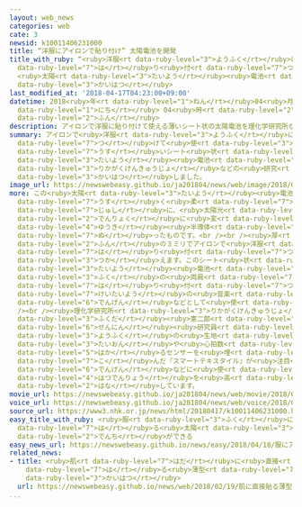 ```yaml
---
layout: web_news
categories: web
cate: 3
newsid: k10011406231000
title: “洋服にアイロンで貼り付け” 太陽電池を開発
title_with_ruby: “<ruby>洋服<rt data-ruby-level="3">ようふく</rt></ruby>にアイロンで<ruby>貼<rt
  data-ruby-level="7">は</rt></ruby>り<ruby>付<rt data-ruby-level="7">つ</rt></ruby>け”
  <ruby>太陽<rt data-ruby-level="3">たいよう</rt></ruby><ruby>電池<rt data-ruby-level="2">でんち</rt></ruby>を<ruby>開発<rt
  data-ruby-level="3">かいはつ</rt></ruby>
last_modified_at: '2018-04-17T04:23:00+09:00'
datetime: 2018<ruby>年<rt data-ruby-level="1">ねん</rt></ruby>04<ruby>月<rt data-ruby-level="1">がつ</rt></ruby>17<ruby>日<rt
  data-ruby-level="1">にち</rt></ruby> 04<ruby>時<rt data-ruby-level="2">じ</rt></ruby>23<ruby>分<rt
  data-ruby-level="2">ふん</rt></ruby>
description: アイロンで洋服に貼り付けて使える薄いシート状の太陽電池を理化学研究所などの研究グループが開発しました。
summary: アイロンで<ruby>洋服<rt data-ruby-level="3">ようふく</rt></ruby>に<ruby>貼<rt data-ruby-level="7">は</rt></ruby>り<ruby>付<rt
  data-ruby-level="7">つ</rt></ruby>けて<ruby>使<rt data-ruby-level="3">つか</rt></ruby>える<ruby>薄<rt
  data-ruby-level="7">うす</rt></ruby>いシート<ruby>状<rt data-ruby-level="5">じょう</rt></ruby>の<ruby>太陽<rt
  data-ruby-level="3">たいよう</rt></ruby><ruby>電池<rt data-ruby-level="2">でんち</rt></ruby>を<ruby>理化学研究所<rt
  data-ruby-level="3">りかがくけんきゅうじょ</rt></ruby>などの<ruby>研究<rt data-ruby-level="3">けんきゅう</rt></ruby>グループが<ruby>開発<rt
  data-ruby-level="3">かいはつ</rt></ruby>しました。
image_url: https://newswebeasy.github.io/ja201804/news/web/image/2018/04/17/K10011406231_1804162238_1804170423_01_02.jpg
more: この<ruby>太陽<rt data-ruby-level="3">たいよう</rt></ruby><ruby>電池<rt data-ruby-level="2">でんち</rt></ruby>は、<ruby>薄<rt
  data-ruby-level="7">うす</rt></ruby>く<ruby>柔<rt data-ruby-level="7">やわ</rt></ruby>らかい<ruby>樹脂<rt
  data-ruby-level="7">じゅし</rt></ruby>に、<ruby>太陽光<rt data-ruby-level="3">たいようこう</rt></ruby>を<ruby>電力<rt
  data-ruby-level="2">でんりょく</rt></ruby>に<ruby>変<rt data-ruby-level="4">か</rt></ruby>える「<ruby>有機<rt
  data-ruby-level="4">ゆうき</rt></ruby><ruby>半導体<rt data-ruby-level="5">はんどうたい</rt></ruby>ポリマー」を<ruby>塗<rt
  data-ruby-level="7">ぬ</rt></ruby>ったものです。<br /><br /><ruby>厚<rt data-ruby-level="5">あつ</rt></ruby>さは１０００<ruby>分<rt
  data-ruby-level="2">ふん</rt></ruby>の３ミリでアイロンで<ruby>洋服<rt data-ruby-level="3">ようふく</rt></ruby>に<ruby>貼<rt
  data-ruby-level="7">は</rt></ruby>り<ruby>付<rt data-ruby-level="7">つ</rt></ruby>けて<ruby>使<rt
  data-ruby-level="3">つか</rt></ruby>えます。このシート<ruby>状<rt data-ruby-level="5">じょう</rt></ruby>の<ruby>太陽<rt
  data-ruby-level="3">たいよう</rt></ruby><ruby>電池<rt data-ruby-level="2">でんち</rt></ruby>を<ruby>服<rt
  data-ruby-level="3">ふく</rt></ruby>の<ruby>両肩<rt data-ruby-level="7">りょうかた</rt></ruby>に<ruby>貼<rt
  data-ruby-level="7">は</rt></ruby>り<ruby>付<rt data-ruby-level="7">つ</rt></ruby>ければ、<ruby>携帯用<rt
  data-ruby-level="7">けいたいよう</rt></ruby>の<ruby>音楽<rt data-ruby-level="2">おんがく</rt></ruby>プレーヤーの<ruby>電源<rt
  data-ruby-level="6">でんげん</rt></ruby>などとして<ruby>使<rt data-ruby-level="3">つか</rt></ruby>えるということです。<br
  /><br /><ruby>理化学研究所<rt data-ruby-level="3">りかがくけんきゅうじょ</rt></ruby>の<ruby>福田<rt
  data-ruby-level="3">ふくだ</rt></ruby><ruby>憲二郎<rt data-ruby-level="8">けんじろう</rt></ruby><ruby>専任<rt
  data-ruby-level="6">せんにん</rt></ruby><ruby>研究員<rt data-ruby-level="3">けんきゅういん</rt></ruby>は「<ruby>洋服<rt
  data-ruby-level="3">ようふく</rt></ruby>の<ruby>生地<rt data-ruby-level="7">きじ</rt></ruby>に<ruby>体温<rt
  data-ruby-level="3">たいおん</rt></ruby>や<ruby>心拍数<rt data-ruby-level="7">しんぱくすう</rt></ruby>を<ruby>測<rt
  data-ruby-level="5">はか</rt></ruby>るセンサーを<ruby>埋<rt data-ruby-level="7">う</rt></ruby>め<ruby>込<rt
  data-ruby-level="7">こ</rt></ruby>んだ『スマートテキスタイル』が<ruby>注目<rt data-ruby-level="3">ちゅうもく</rt></ruby>されているが、その<ruby>電源<rt
  data-ruby-level="6">でんげん</rt></ruby>などに<ruby>使<rt data-ruby-level="3">つか</rt></ruby>えるよう、<ruby>発電量<rt
  data-ruby-level="4">はつでんりょう</rt></ruby>を<ruby>高<rt data-ruby-level="2">たか</rt></ruby>めたい」と<ruby>話<rt
  data-ruby-level="2">はな</rt></ruby>しています。
movie_url: https://newswebeasy.github.io/ja201804/news/web/movie/2018/04/17/k10011406231_201804170438_201804170448.mp4
voice_url: https://newswebeasy.github.io/ja201804/news/web/voice/2018/04/17/k10011406231_201804170438_201804170448.mp3
source_url: https://www3.nhk.or.jp/news/html/20180417/k10011406231000.html
easy_title_with_ruby: <ruby>服<rt data-ruby-level="3">ふく</rt></ruby>にアイロンで<ruby>貼<rt
  data-ruby-level="7">は</rt></ruby>る<ruby>太陽<rt data-ruby-level="3">たいよう</rt></ruby><ruby>電池<rt
  data-ruby-level="2">でんち</rt></ruby>ができる
easy_news_url: https://newswebeasy.github.io/news/easy/2018/04/18/服にアイロンで貼る太陽電池ができる
related_news:
- title: <ruby>肌<rt data-ruby-level="7">はだ</rt></ruby>に<ruby>直接<rt data-ruby-level="5">ちょくせつ</rt></ruby><ruby>貼<rt
    data-ruby-level="7">は</rt></ruby>る<ruby>薄型<rt data-ruby-level="7">うすがた</rt></ruby>ディスプレー<ruby>開発<rt
    data-ruby-level="3">かいはつ</rt></ruby>
  url: https://newswebeasy.github.io/news/web/2018/02/19/肌に直接貼る薄型ディスプレー開発
...
```

